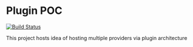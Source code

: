 # Plugin POC

[![Build Status](https://github.com/nithyanatarajan/plugin-poc/actions/workflows/ci.yml/badge.svg)](https://github.com/nithyanatarajan/plugin-poc/actions/workflows/ci.yml)

This project hosts idea of hosting multiple providers via plugin architecture 